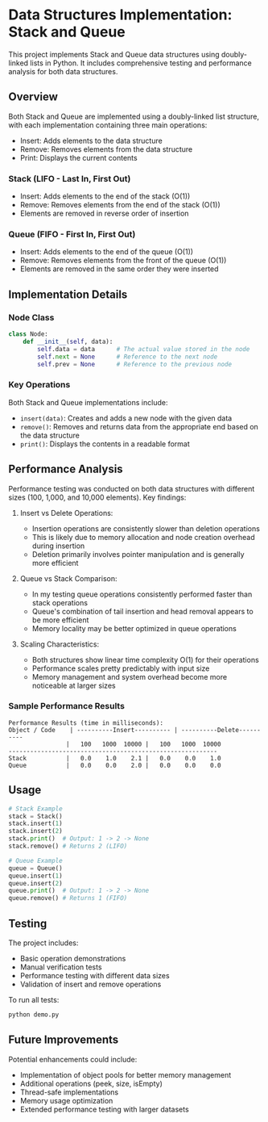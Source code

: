 # Data Structures Implementation: Stack and Queue

This project implements Stack and Queue data structures using doubly-linked lists in Python. It includes comprehensive testing and performance analysis for both data structures.

## Overview

Both Stack and Queue are implemented using a doubly-linked list structure, with each implementation containing three main operations:
- Insert: Adds elements to the data structure
- Remove: Removes elements from the data structure
- Print: Displays the current contents

### Stack (LIFO - Last In, First Out)
- Insert: Adds elements to the end of the stack (O(1))
- Remove: Removes elements from the end of the stack (O(1))
- Elements are removed in reverse order of insertion

### Queue (FIFO - First In, First Out)
- Insert: Adds elements to the end of the queue (O(1))
- Remove: Removes elements from the front of the queue (O(1))
- Elements are removed in the same order they were inserted

## Implementation Details

### Node Class
```python
class Node:
    def __init__(self, data):
        self.data = data      # The actual value stored in the node
        self.next = None      # Reference to the next node
        self.prev = None      # Reference to the previous node
```

### Key Operations
Both Stack and Queue implementations include:
- `insert(data)`: Creates and adds a new node with the given data
- `remove()`: Removes and returns data from the appropriate end based on the data structure
- `print()`: Displays the contents in a readable format

## Performance Analysis

Performance testing was conducted on both data structures with different sizes (100, 1,000, and 10,000 elements). Key findings:

1. Insert vs Delete Operations:
   - Insertion operations are consistently slower than deletion operations
   - This is likely due to memory allocation and node creation overhead during insertion
   - Deletion primarily involves pointer manipulation and is generally more efficient

2. Queue vs Stack Comparison:
   - In my testing queue operations consistently performed faster than stack operations
   - Queue's combination of tail insertion and head removal appears to be more efficient
   - Memory locality may be better optimized in queue operations

3. Scaling Characteristics:
   - Both structures show linear time complexity O(1) for their operations
   - Performance scales pretty predictably with input size
   - Memory management and system overhead become more noticeable at larger sizes

### Sample Performance Results
```
Performance Results (time in milliseconds):
Object / Code    | ----------Insert---------- | ----------Delete----------
                |   100   1000  10000 |   100   1000  10000
----------------------------------------------------------
Stack           |   0.0    1.0    2.1 |   0.0    0.0    1.0
Queue           |   0.0    0.0    2.0 |   0.0    0.0    0.0
```

## Usage

```python
# Stack Example
stack = Stack()
stack.insert(1)
stack.insert(2)
stack.print()  # Output: 1 -> 2 -> None
stack.remove() # Returns 2 (LIFO)

# Queue Example
queue = Queue()
queue.insert(1)
queue.insert(2)
queue.print()  # Output: 1 -> 2 -> None
queue.remove() # Returns 1 (FIFO)
```

## Testing
The project includes:
- Basic operation demonstrations
- Manual verification tests
- Performance testing with different data sizes
- Validation of insert and remove operations

To run all tests:
```python
python demo.py
```

## Future Improvements
Potential enhancements could include:
- Implementation of object pools for better memory management
- Additional operations (peek, size, isEmpty)
- Thread-safe implementations
- Memory usage optimization
- Extended performance testing with larger datasets